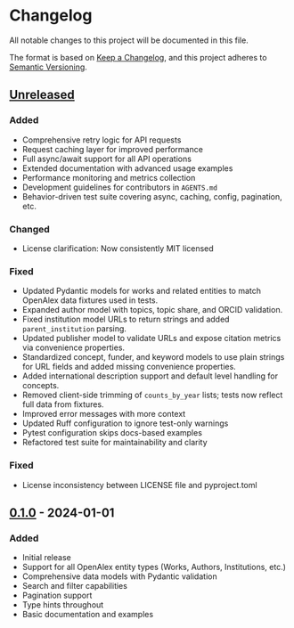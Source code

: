 # Changelog

All notable changes to this project will be documented in this file.

The format is based on [Keep a Changelog](https://keepachangelog.com/en/1.0.0/),
and this project adheres to [Semantic Versioning](https://semver.org/spec/v2.0.0.html).

## [Unreleased]

### Added
- Comprehensive retry logic for API requests
- Request caching layer for improved performance
- Full async/await support for all API operations
- Extended documentation with advanced usage examples
- Performance monitoring and metrics collection
- Development guidelines for contributors in `AGENTS.md`
- Behavior-driven test suite covering async, caching, config, pagination, etc.

### Changed
- License clarification: Now consistently MIT licensed

### Fixed
- Updated Pydantic models for works and related entities to match OpenAlex data
  fixtures used in tests.
- Expanded author model with topics, topic share, and ORCID validation.
- Fixed institution model URLs to return strings and added ``parent_institution`` parsing.
- Updated publisher model to validate URLs and expose citation metrics via
  convenience properties.
- Standardized concept, funder, and keyword models to use plain strings for URL
  fields and added missing convenience properties.
- Added international description support and default level handling for
  concepts.
- Removed client-side trimming of ``counts_by_year`` lists; tests now reflect
  full data from fixtures.
- Improved error messages with more context
- Updated Ruff configuration to ignore test-only warnings
- Pytest configuration skips docs-based examples
- Refactored test suite for maintainability and clarity

### Fixed
- License inconsistency between LICENSE file and pyproject.toml

## [0.1.0] - 2024-01-01

### Added
- Initial release
- Support for all OpenAlex entity types (Works, Authors, Institutions, etc.)
- Comprehensive data models with Pydantic validation
- Search and filter capabilities
- Pagination support
- Type hints throughout
- Basic documentation and examples

[Unreleased]: https://github.com/b-vitamins/openalex-python/compare/v0.1.0...HEAD
[0.1.0]: https://github.com/b-vitamins/openalex-python/releases/tag/v0.1.0
